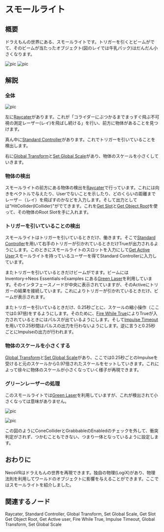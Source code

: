 <!-- NeosVR Techbook-->

# スモールライト

## 概要

ドラえもんの世界にある、スモールライトです。トリガーを引くとビームがでて、そのビームが当たったオブジェクト(図のレイでは牛乳パック)はだんだん小さくなります。

![pic](https://pbs.twimg.com/media/EVAI9umVAAUJXZf?format=jpg&name=thumb "pic")
![pic](https://pbs.twimg.com/media/EVAI9u_U0AU0LQ2?format=jpg&name=thumb "pic")


## 解説

### 全体
![pic](https://pbs.twimg.com/media/EVAJgS0U8AMD5AX?format=jpg&name=small "pic")

左に[Raycater](https://neosvrjp.memo.wiki/d/Raycaster)があります。これが「コライダーにぶつかるまでまっすぐ飛ぶ不可視の測定レーザー(レイ)を飛ばし続ける」を行い、前方に物体があることを見つけます。

真ん中に[Standard Controller](https://neosvrjp.memo.wiki/d/Standard%20Controller)があります。これでトリガーを引いていることを検出します。

右に[Global Transform](https://neosvrjp.memo.wiki/d/Global%20Transform)と[Set Global Scale](https://neosvrjp.memo.wiki/d/Set%20Global%20Scale)があり、物体のスケールを小さくしていきます。

### 物体の検出

スモールライトの前方にある物体の検出を[Raycater](https://neosvrjp.memo.wiki/d/Raycaster)で行っています。これには向きをベクトルで与えたり、Userでないことを示したり、どのくらいの距離までレーザ－（レイ）を飛ばすのかなどを入力します。そして出力としては"HitCollider(ICollider)"がでてきます。これを[Get Slot](https://neosvrjp.memo.wiki/d/Get%20Slot)と[Get Object Root](https://neosvrjp.memo.wiki/d/Get%20Object%20Root)を使って、その物体のRoot Slotを手に入れます。

### トリガーを引いていることの検出

スモールライトはトリガーを引いているときだけ、働きます。そこで[Standard Controller](https://neosvrjp.memo.wiki/d/Standard%20Controller)を用いて右手のトリガーが引かれているときだけTrueが出力されるようにします。このときにスモールライトのスロットを入力にして[Get Active User](https://neosvrjp.memo.wiki/d/Get%20Active%20User)スモールライトを持っているユーザーを得てStandard Controllerに入力しています。

またトリガーを引いているときだけビームがでます。ビームにはInventory→Neos Essentials→Examples にある[Green Laser](http://wiki.neosvr.com/subdom/wiki/index.php?title=Green_Laser/ja)を利用しています。そのインタフェースノードが中央に表示されていますが、そのActiveにトリガーの結果を接続しています。これによりトリガーが引かれているときだけ、ビームが表示されます。

またトリガーを引いているときだけ、0.25秒ごとに、スケールの縮小操作（ここでは0.97倍)をするようにします。そのために、[Fire While True](https://neosvrjp.memo.wiki/d/Fire%20While%20True)によりTrueが入力されているときにはパルスが出ているようにします。そして[Impulse Timeout](https://neosvrjp.memo.wiki/d/Impulse%20Timeout)を用いて0.25秒間はパルスの出力を行わないようにします。逆に言うと0.25秒ごとにImpulseの出力が行われます。

### 物体のスケールを小さくする

[Global Transform](https://neosvrjp.memo.wiki/d/Global%20Transform)と[Set Global Scale](https://neosvrjp.memo.wiki/d/Set%20Global%20Scale)があり、ここでは0.25秒ごとのImpulseを受けると元のスケールから0.97倍されたスケールをセットしていきます。これによって徐々に物体のスケールが小さくなっていく様子が再現できます。

### グリーンレーザーの処理

このスモールライトでは[Green Laser](http://wiki.neosvr.com/subdom/wiki/index.php?title=Green_Laser/ja)を利用していますが、これが検出されて小さくなっては意味がありません。

![pic](https://pbs.twimg.com/media/EVARXSlU8AAuUnv?format=jpg&name=small "pic")

![pic](https://pbs.twimg.com/media/EVARXSjU0AEnuIz?format=jpg&name=small "pic")

この図のようにConeColliderとGrabbableのEnabledのチェックを外して、衝突判定がされず、つかむこともできない、つまり一体となっているように設定します。

## おわりに

NeosVRはドラえもんの世界を再現できます。独自の物理(LogiX)があり、物理法則を利用してワールドのオブジェクトに影響を与えることができます。ここではスモールライトを紹介しました。

## 関連するノード
Raycater, Standard Controller, Global Transform, Set Global Scale, Get Slot Get Object Root, Get Active user, Fire While True, Impulse Timeout, Global Transform, Set Global Scale


<!-- ## 追記 -->
